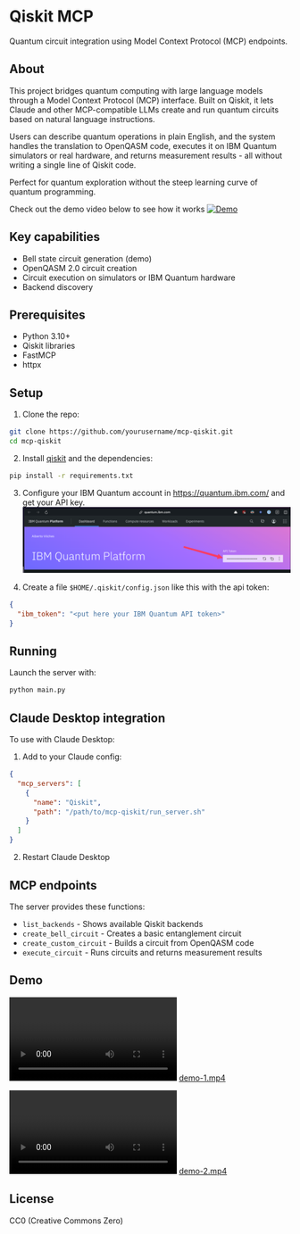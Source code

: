 # Qiskit MCP

Quantum circuit integration using Model Context Protocol (MCP) endpoints.

## About

This project bridges quantum computing with large language models through a Model Context Protocol (MCP) interface. Built on Qiskit, it lets Claude and other MCP-compatible LLMs create and run quantum circuits based on natural language instructions.

Users can describe quantum operations in plain English, and the system handles the translation to OpenQASM code, executes it on IBM Quantum simulators or real hardware, and returns measurement results - all without writing a single line of Qiskit code.

Perfect for quantum exploration without the steep learning curve of quantum programming.

Check out the demo video below to see how it works
[![Demo](https://img.youtube.com/vi/xLTrt35LbS0/hqdefault.jpg)](https://www.youtube.com/watch?v=xLTrt35LbS0)



## Key capabilities

- Bell state circuit generation (demo)
- OpenQASM 2.0 circuit creation
- Circuit execution on simulators or IBM Quantum hardware
- Backend discovery

## Prerequisites

- Python 3.10+
- Qiskit libraries
- FastMCP
- httpx

## Setup

1. Clone the repo:

```bash
git clone https://github.com/yourusername/mcp-qiskit.git
cd mcp-qiskit
```

2. Install [qiskit](https://docs.quantum.ibm.com/guides/install-qiskit) and the dependencies:

```bash
pip install -r requirements.txt
```

3. Configure your IBM Quantum account in https://quantum.ibm.com/ and get your API key.
![api-key.png](api-key.png)
 
4. Create a file `$HOME/.qiskit/config.json` like this with the api token: 
```json
{
  "ibm_token": "<put here your IBM Quantum API token>"
}
```

## Running

Launch the server with:

```bash
python main.py
```

## Claude Desktop integration

To use with Claude Desktop:

1. Add to your Claude config:

```json
{
  "mcp_servers": [
    {
      "name": "Qiskit",
      "path": "/path/to/mcp-qiskit/run_server.sh"
    }
  ]
}
```

2. Restart Claude Desktop

## MCP endpoints

The server provides these functions:

- `list_backends` - Shows available Qiskit backends
- `create_bell_circuit` - Creates a basic entanglement circuit
- `create_custom_circuit` - Builds a circuit from OpenQASM code
- `execute_circuit` - Runs circuits and returns measurement results

## Demo

<video src="https://github.com/avilches/mcp-qiskit/raw/refs/heads/main/resources/demo-1.mp4"></video>
[demo-1.mp4](resources/demo-1.mp4)

<video src="https://github.com/avilches/mcp-qiskit/raw/refs/heads/main/resources/demo-2.mp4"></video>
[demo-2.mp4](resources/demo-2.mp4)

## License

CC0 (Creative Commons Zero)